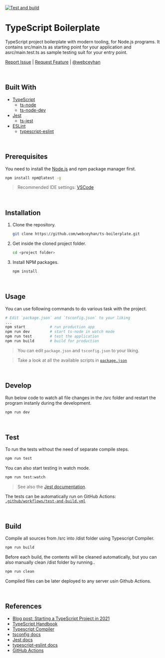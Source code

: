 [![Test and build](https://github.com/webceyhan/ts-boilerplate/actions/workflows/test-and-build.yml/badge.svg)](https://github.com/webceyhan/ts-boilerplate/actions/workflows/test-and-build.yml)

<!-- Title -->

# TypeScript Boilerplate

<!-- Description -->

TypeScript project boilerplate with modern tooling, for Node.js programs.
It contains src/main.ts as starting point for your application
and asrc/main.test.ts as sample testing suit for your entry point.

[Report Issue](https://github.com/webceyhan/ts-boilerplate/issues) |
[Request Feature](https://github.com/webceyhan/ts-boilerplate/pulls) |
[@webceyhan](https://twitter.com/webceyhan)

<br>
<!-- Built With -->

## Built With

- [TypeScript](https://www.typescriptlang.org)
  - [ts-node](https://typestrong.org/ts-node)
  - [ts-node-dev](https://github.com/wclr/ts-node-dev)
- [Jest](https://jestjs.io/docs/getting-started)
  - [ts-jest](https://www.npmjs.com/package/ts-jest)
- [ESLint](https://eslint.org)
  - [typescript-eslint](https://github.com/typescript-eslint/typescript-eslint)

<br>
<!-- Prerequisites -->

## Prerequisites

You need to install the [Node.js](https://nodejs.dev/) and npm package manager first.

```sh
npm install npm@latest -g
```

> Recommended IDE settings:
> [VSCode](https://code.visualstudio.com/)

<br>
<!-- Installation -->

## Installation

1. Clone the repository.
   ```sh
   git clone https://github.com/webceyhan/ts-boilerplate.git
   ```
2. Get inside the cloned project folder.
   ```sh
   cd <project folder>
   ```
3. Install NPM packages.
   ```sh
   npm install
   ```

<br>

## Usage

You can use following commands to do various task with the project.

```sh
# Edit `package.json` and `tsconfig.json` to your liking
...
npm start           # run production app
npm run dev         # start ts-node in watch mode
npm run test        # test the application
npm run build       # build for production
```

> You can edit `package.json` and `tsconfig.json` to your liking.

> Take a look at all the available scripts in [`package.json`](https://github.com/webceyhan/ts-boilerplate/blob/master/package.json)

<br>

## Develop

Run below code to watch all file changes in the /src folder and restart the program instanly during the development.

```sh
npm run dev
```

<br>

## Test

To run the tests without the need of separate compile steps.

```sh
npm run test
```

You can also start testing in watch mode.

```sh
npm run test:watch
```

> See also the [Jest documentation](https://jestjs.io/docs/getting-started).

The tests can be automatically run on GitHub Actions: [`.github/workflows/test-and-build.yml`](https://github.com/webceyhan/ts-boilerplate/blob/master/.github/workflows/test-and-build.yml)

<br>

## Build

Compile all sources from /src into /dist folder using Typescript Compiler.

```sh
npm run build
```

Before each build, the contents will be cleaned automatically,
but you can also manually clean /dist folder by running..

```sh
npm run clean
```

Compiled files can be later deployed to any server usin Github Actions.

<br>

## References

- [Blog post: Starting a TypeScript Project in 2021](https://www.metachris.com/2021/03/bootstrapping-a-typescript-node.js-project/)
- [TypeScript Handbook](https://www.typescriptlang.org/docs/handbook/intro.html)
- [Typescript Compiler](https://www.typescriptlang.org/docs/handbook/compiler-options.html)
- [tsconfig docs](https://www.typescriptlang.org/tsconfig)
- [Jest docs](https://jestjs.io/docs/getting-started)
- [typescript-eslint docs](https://github.com/typescript-eslint/typescript-eslint/blob/master/docs/getting-started/linting/README.md)
- [GitHub Actions](https://docs.github.com/en/actions)
